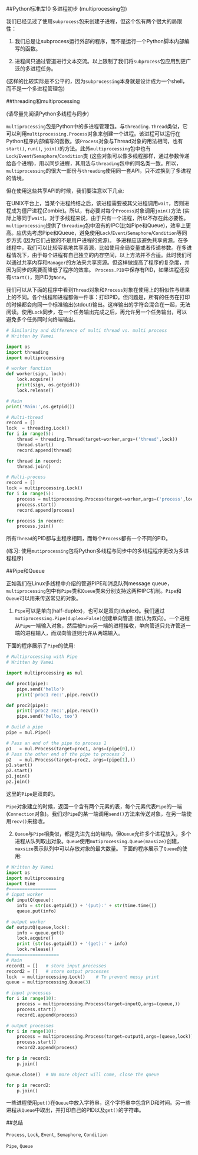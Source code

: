##Python标准库10 多进程初步 (multiprocessing包)



 

我们已经见过了使用`subprocess`包来创建子进程，但这个包有两个很大的局限性：

1) 我们总是让subprocess运行外部的程序，而不是运行一个Python脚本内部编写的函数。

2) 进程间只通过管道进行文本交流。以上限制了我们将`subprocess`包应用到更广泛的多进程任务。

(这样的比较实际是不公平的，因为`subprocessing`本身就是设计成为一个shell，而不是一个多进程管理包)

 

##threading和multiprocessing

(请尽量先阅读Python多线程与同步)

`multiprocessing`包是Python中的多进程管理包。与`threading.Thread`类似，它可以利用`multiprocessing.Process`对象来创建一个进程。该进程可以运行在Python程序内部编写的函数。该`Process`对象与Thread对象的用法相同，也有`start()`, `run()`, `join()`的方法。此外`multiprocessing`包中也有`Lock`/`Event`/`Semaphore`/`Condition`类 (这些对象可以像多线程那样，通过参数传递给各个进程)，用以同步进程，其用法与`threading`包中的同名类一致。所以，`multiprocessing`的很大一部份与`threading`使用同一套API，只不过换到了多进程的情境。

但在使用这些共享API的时候，我们要注意以下几点:

在UNIX平台上，当某个进程终结之后，该进程需要被其父进程调用`wait`，否则进程成为僵尸进程(Zombie)。所以，有必要对每个`Process`对象调用`join()`方法 (实际上等同于`wait`)。对于多线程来说，由于只有一个进程，所以不存在此必要性。
`multiprocessing`提供了`threading`包中没有的IPC(比如Pipe和Queue)，效率上更高。应优先考虑Pipe和Queue，避免使用`Lock`/`Event`/`Semaphore`/`Condition`等同步方式 (因为它们占据的不是用户进程的资源)。
多进程应该避免共享资源。在多线程中，我们可以比较容易地共享资源，比如使用全局变量或者传递参数。在多进程情况下，由于每个进程有自己独立的内存空间，以上方法并不合适。此时我们可以通过共享内存和`Manager`的方法来共享资源。但这样做提高了程序的复杂度，并因为同步的需要而降低了程序的效率。
`Process.PID`中保存有PID，如果进程还没有`start()`，则PID为`None`。

 

我们可以从下面的程序中看到`Thread`对象和`Process`对象在使用上的相似性与结果上的不同。各个线程和进程都做一件事：打印PID。但问题是，所有的任务在打印的时候都会向同一个标准输出(stdout)输出。这样输出的字符会混合在一起，无法阅读。使用`Lock`同步，在一个任务输出完成之后，再允许另一个任务输出，可以避免多个任务同时向终端输出。

```python
# Similarity and difference of multi thread vs. multi process
# Written by Vamei

import os
import threading
import multiprocessing

# worker function
def worker(sign, lock):
    lock.acquire()
    print(sign, os.getpid())
    lock.release()

# Main
print('Main:',os.getpid())

# Multi-thread
record = []
lock  = threading.Lock()
for i in range(5):
    thread = threading.Thread(target=worker,args=('thread',lock))
    thread.start()
    record.append(thread)

for thread in record:
    thread.join()

# Multi-process
record = []
lock = multiprocessing.Lock()
for i in range(5):
    process = multiprocessing.Process(target=worker,args=('process',lock))
    process.start()
    record.append(process)

for process in record:
    process.join()
```
所有`Thread`的PID都与主程序相同，而每个`Process`都有一个不同的PID。

(练习: 使用`mutiprocessing`包将Python多线程与同步中的多线程程序更改为多进程程序)

 

##Pipe和Queue

正如我们在Linux多线程中介绍的管道PIPE和消息队列message queue，`multiprocessing`包中有`Pipe`类和`Queue`类来分别支持这两种IPC机制。`Pipe`和`Queue`可以用来传送常见的对象。

 

1) `Pipe`可以是单向(half-duplex)，也可以是双向(duplex)。我们通过`mutiprocessing.Pipe(duplex=False)`创建单向管道 (默认为双向)。一个进程从`Pipe`一端输入对象，然后被`Pipe`另一端的进程接收，单向管道只允许管道一端的进程输入，而双向管道则允许从两端输入。

下面的程序展示了`Pipe`的使用:

 

```python
# Multiprocessing with Pipe
# Written by Vamei

import multiprocessing as mul

def proc1(pipe):
    pipe.send('hello')
    print('proc1 rec:',pipe.recv())

def proc2(pipe):
    print('proc2 rec:',pipe.recv())
    pipe.send('hello, too')

# Build a pipe
pipe = mul.Pipe()

# Pass an end of the pipe to process 1
p1   = mul.Process(target=proc1, args=(pipe[0],))
# Pass the other end of the pipe to process 2
p2   = mul.Process(target=proc2, args=(pipe[1],))
p1.start()
p2.start()
p1.join()
p2.join()
```
这里的`Pipe`是双向的。

`Pipe`对象建立的时候，返回一个含有两个元素的表，每个元素代表`Pipe`的一端(`Connection`对象)。我们对`Pipe`的某一端调用`send()`方法来传送对象，在另一端使用`recv()`来接收。

 

2) `Queue`与`Pipe`相类似，都是先进先出的结构。但`Queue`允许多个进程放入，多个进程从队列取出对象。`Queue`使用`mutiprocessing.Queue(maxsize)`创建，`maxsize`表示队列中可以存放对象的最大数量。
下面的程序展示了`Queue`的使用:

```python
# Written by Vamei
import os
import multiprocessing
import time
#==================
# input worker
def inputQ(queue):
    info = str(os.getpid()) + '(put):' + str(time.time())
    queue.put(info)

# output worker
def outputQ(queue,lock):
    info = queue.get()
    lock.acquire()
    print (str(os.getpid()) + '(get):' + info)
    lock.release()
#===================
# Main
record1 = []   # store input processes
record2 = []   # store output processes
lock  = multiprocessing.Lock()    # To prevent messy print
queue = multiprocessing.Queue(3)

# input processes
for i in range(10):
    process = multiprocessing.Process(target=inputQ,args=(queue,))
    process.start()
    record1.append(process)

# output processes
for i in range(10):
    process = multiprocessing.Process(target=outputQ,args=(queue,lock))
    process.start()
    record2.append(process)

for p in record1:
    p.join()

queue.close()  # No more object will come, close the queue

for p in record2:
    p.join()
```
 一些进程使用`put()`在`Queue`中放入字符串，这个字符串中包含PID和时间。另一些进程从`Queue`中取出，并打印自己的PID以及`get()`的字符串。

 

##总结

`Process`, `Lock`, `Event`, `Semaphore`, `Condition`

`Pipe`, `Queue`

